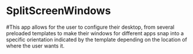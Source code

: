 # SplitScreenWindows
#This app allows for the user to configure their desktop, from several preloaded templates to make their windows for different apps snap into a specific orientation indicated by the template depending on the location of where the user wants it.
